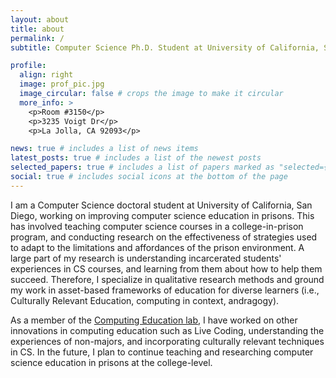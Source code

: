 ```yaml
---
layout: about
title: about
permalink: /
subtitle: Computer Science Ph.D. Student at University of California, San Diego

profile:
  align: right
  image: prof_pic.jpg
  image_circular: false # crops the image to make it circular
  more_info: >
    <p>Room #3150</p>
    <p>3235 Voigt Dr</p>
    <p>La Jolla, CA 92093</p>

news: true # includes a list of news items
latest_posts: true # includes a list of the newest posts
selected_papers: true # includes a list of papers marked as "selected={true}"
social: true # includes social icons at the bottom of the page
---
```


I am a Computer Science doctoral student at University of California, San Diego, working on improving computer science education in prisons. This has involved teaching computer science courses in a college-in-prison program, and conducting research on the effectiveness of strategies used to adapt to the limitations and affordances of the prison environment. A large part of my research is understanding incarcerated students' experiences in CS courses, and learning from them about how to help them succeed. Therefore, I specialize in qualitative research methods and ground my work in asset-based frameworks of education for diverse learners (i.e., Culturally Relevant Education, computing in context, andragogy).

As a member of the [Computing Education lab](https://sites.google.com/ucsd.edu/cs-ed-research-group/home?authuser=0), I have worked on other innovations in computing education such as Live Coding, understanding the experiences of non-majors, and incorporating culturally relevant techniques in CS. In the future, I plan to continue teaching and researching computer science education in prisons at the college-level.
